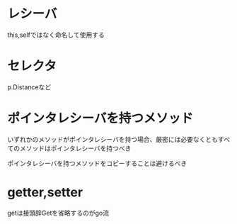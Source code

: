 # レシーバ

this,selfではなく命名して使用する

# セレクタ

p.Distanceなど

# ポインタレシーバを持つメソッド

いずれかのメソッドがポインタレシーバを持つ場合、厳密には必要なくともすべてのメソッドはポインタレシーバを持つべき

ポインタレシーバを持つメソッドをコピーすることは避けるべき

# getter,setter

getは接頭辞Getを省略するのがgo流